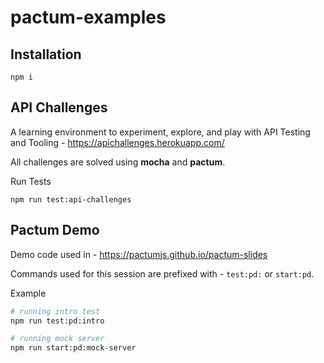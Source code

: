 # pactum-examples

## Installation

```shell
npm i
```

## API Challenges

A learning environment to experiment, explore, and play with API Testing and Tooling - https://apichallenges.herokuapp.com/

All challenges are solved using **mocha** and **pactum**.

Run Tests

```shell
npm run test:api-challenges
```

## Pactum Demo

Demo code used in - https://pactumjs.github.io/pactum-slides

Commands used for this session are prefixed with - `test:pd:` or `start:pd`.

Example

```sh
# running intro test
npm run test:pd:intro

# running mock server
npm run start:pd:mock-server
```